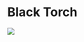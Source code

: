 # Black Torch

![](https://external-content.duckduckgo.com/iu/?u=https%3A%2F%2Ftse2.mm.bing.net%2Fth%3Fid%3DOIP.wl__i7j4mN-noo-5hO0YfAHaLR%26pid%3DApi&f=1)

<!-- Prince Kaizen Namwali -->
